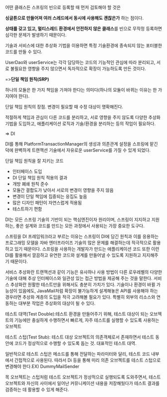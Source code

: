 어떤 클래스든 스프링의 빈으로 등록할 때 먼저 검토해야 할 것은 

**싱글톤으로 만들어져 여러 스레드에서 동시에 사용해도 괜찮은가** 하는 점이다.

**상태를 갖고 있고, 멀티스레드 환경에서 안전하지 않은 클래스**를 빈으로 무작정 등록하면 심각한 문제가 발생하기 때문이다.

기술과 서비스에 대한 추상화 기법을 이용하면 특정 기술환경에 종속되지 않는 포터블한 코드를 만들 수 있다.

UserDao와 userService는 각각 담당하는 코드의 기능적인 관심에 따라 분리되고,
서로 불필요한 영향을 주지 않으면서 독자적으로 확장이 가능하도록 만든 것이다.

=>**단일 책임 원칙(SRP)**

하나의 모듈은 한 가지 책임을 가져야 한다는 의미다(하나의 모듈이 바뀌는 이유는 한 가지여야 한다).

단일 책임 원칙의 장점. 변경이 필요할 때 수정 대상이 명확해진다.

적절하게 책임과 관심이 다른 코드를 분리하고, 서로 영향을 주지 않도록 다양한 추상화 기법을 도입하고, 애플리케이션 로직과 기술/환경을 분리하는 등의 작업이 필요하다.

=> DI

DI를 통해 PlatformTransactionManager의 생성과 의존관계 설정을 스프링에 맡긴 덕에 완벽하게 트랜잭션 기술에서 자유로운 userService를 가질 수 있게 되었다.

단일 책임 원칙을 잘 지키는 코드
 * 인터페이스 도입
 * DI
단일 책임 원칙 적용의 결과
 * 개방 폐쇄 원칙 준수
 * 모듈간 결합도가 낮아서 서로의 변경이 영향을 주지 않음
 * 변경이 단일 책임에 집중되는 응집도 높음
 * 많은 디자인 패턴이 자연스럽게 적용됨
 * 테스트하기 편함

DI는 모든 스프링 기술의 기반이 되는 핵심엔진이자 원리이며,
스프링이 지지하고 지원하는, 좋은 설계와 코드를 만드는 모든 과정에서 사용되는 가장 중요한 도구다.

스프링을 DI 프레임워크라고 부르는 이유는 스프링이 DI에 담긴 원칙과 이를 응용하는 프로그래밍 모델을 자바 엔터프라이즈 기술의 많은 문제를 해결하는데 적극적으로 활용하고 있기 때문이다.
스프링을 사용하는 개발자가 만드는 애플리케이션 코드 또한 이런 DI를 활용해서 깔끔하고 유연한 코드와 설계를 만들어낼 수 있도록 지원하고 지지해주기 때문이다.


서비스 추상화란 트랜잭션과 같이 기능은 유사하나 사용 방법이 다른 로우레벨의 다양한 기술에 대해 추상 인터페이스와 일관성 있는 접근 방법을 제공해 주는 것을 말한다.
서비스 추상화란 원활한 테스트만을 위해서도 충분히 가치가 있다.
기술이나 환경이 바뀔 가능성이 있음에도, JavaMail처럼 확장이 불가능하게 설계해놓은 API를 사용해야 하는 경우라면 추상화 계층의 도입을 적극 고려해볼 필요가 있다.
특별히 외부의 리소스와 연동하는 대부분 작업은 추상화의 대상이 될 수 있다.

테스트 대역(Test Double):테스트 환경을 만들어주기 위해, 테스트 대상이 되는 오브젝트의 기능에만 충실하게 수행하면서 빠르게, 자주 테스트를 실행할 수 있도록 사용하는 오브젝트

테스트 스텁(Test Stub): 테스트 대상 오브젝트의 의존객체로서 존재하면서 테스트 동안에 코드가 정상적으로 수행할 수 있도록 돕는 것. 대표적인 테스트 대역.

일반적으로 테스트 스텁은 메소드를 통해 전달하는 파라미터와 달리, 테스트 코드 내부에서 간접적으로 사용된다. 따라서 Di 등을 통해 미리 의존 오브젝트를 테스트 스텁으로 변경해야 한다.EX) DummyMailSender

목 오브젝트는 스텁처럼 테스트 오브젝트가 정상적으로 실행되도록 도와주면서, 테스트 오브젝트와 자신의 사이에서 일어난 커뮤니케이션 내용을 저장해뒀다가 테스트 결과를 검증하는 데 활용할 수 있게 해준다.

